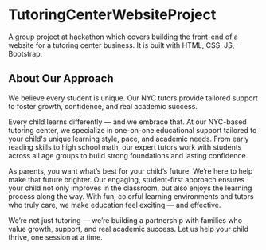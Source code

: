 # TutoringCenterWebsiteProject
A group project at hackathon which covers building the front-end of a website for a tutoring center business. It is built with HTML, CSS, JS, Bootstrap.
 <section id="about" class="content-section"> 
  <h2>About Our Approach</h2>
  <p>We believe every student is unique. Our NYC tutors provide tailored support to foster growth, confidence, and real academic success.</p>
  <p>Every child learns differently — and we embrace that. At our NYC-based tutoring center, we specialize in one-on-one educational support tailored to your child's unique learning style, pace, and academic needs. From early reading skills to high school math, our expert tutors work with students across all age groups to build strong foundations and lasting confidence.</p>
  <p>As parents, you want what’s best for your child’s future. We’re here to help make that future brighter. Our engaging, student-first approach ensures your child not only improves in the classroom, but also enjoys the learning process along the way. With fun, colorful learning environments and tutors who truly care, we make education feel exciting — and effective.</p>
  <p>We’re not just tutoring — we’re building a partnership with families who value growth, support, and real academic success. Let us help your child thrive, one session at a time.</p>
 </section> 

 
